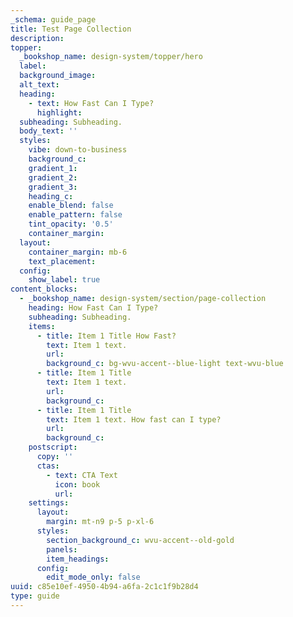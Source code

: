 ```yaml
---
_schema: guide_page
title: Test Page Collection
description:
topper:
  _bookshop_name: design-system/topper/hero
  label:
  background_image:
  alt_text:
  heading:
    - text: How Fast Can I Type?
      highlight:
  subheading: Subheading.
  body_text: ''
  styles:
    vibe: down-to-business
    background_c:
    gradient_1:
    gradient_2:
    gradient_3:
    heading_c:
    enable_blend: false
    enable_pattern: false
    tint_opacity: '0.5'
    container_margin:
  layout:
    container_margin: mb-6
    text_placement:
  config:
    show_label: true
content_blocks:
  - _bookshop_name: design-system/section/page-collection
    heading: How Fast Can I Type?
    subheading: Subheading.
    items:
      - title: Item 1 Title How Fast?
        text: Item 1 text.
        url:
        background_c: bg-wvu-accent--blue-light text-wvu-blue
      - title: Item 1 Title
        text: Item 1 text.
        url:
        background_c:
      - title: Item 1 Title
        text: Item 1 text. How fast can I type?
        url:
        background_c:
    postscript:
      copy: ''
      ctas:
        - text: CTA Text
          icon: book
          url:
    settings:
      layout:
        margin: mt-n9 p-5 p-xl-6
      styles:
        section_background_c: wvu-accent--old-gold
        panels:
        item_headings:
      config:
        edit_mode_only: false
uuid: c85e10ef-4950-4b94-a6fa-2c1c1f9b28d4
type: guide
---
```

